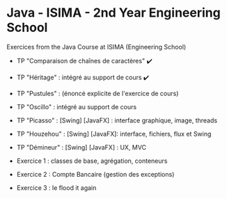 # Java - ISIMA - 2nd Year Engineering School
Exercices from the Java Course at ISIMA (Engineering School)

* TP "Comparaison de chaînes de caractères" :heavy_check_mark:
* TP "Héritage" : intégré au support de cours :heavy_check_mark:
* TP "Pustules" : (énoncé explicite de l'exercice de cours)
* TP "Oscillo" : intégré au support de cours
* TP "Picasso" : [Swing] [JavaFX] : interface graphique, image, threads
* TP "Houzehou" : [Swing] [JavaFX]: interface, fichiers, flux et Swing
* TP "Démineur" : [Swing] [JavaFX] : UX, MVC

* Exercice 1 : classes de base, agrégation, conteneurs
* Exercice 2 : Compte Bancaire (gestion des exceptions)
* Exercice 3 : le flood it again


